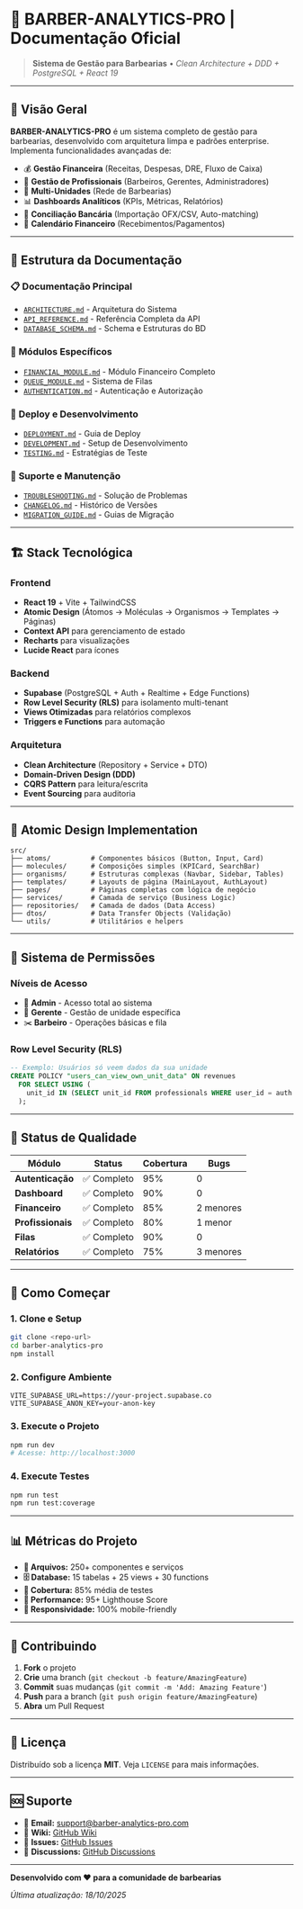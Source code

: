 # 📖 BARBER-ANALYTICS-PRO | Documentação Oficial

> **Sistema de Gestão para Barbearias** • *Clean Architecture + DDD + PostgreSQL + React 19*

---

## 🎯 Visão Geral

**BARBER-ANALYTICS-PRO** é um sistema completo de gestão para barbearias, desenvolvido com arquitetura limpa e padrões enterprise. Implementa funcionalidades avançadas de:

- 💰 **Gestão Financeira** (Receitas, Despesas, DRE, Fluxo de Caixa)
- 👥 **Gestão de Profissionais** (Barbeiros, Gerentes, Administradores)  
- 🏢 **Multi-Unidades** (Rede de Barbearias)
- 📊 **Dashboards Analíticos** (KPIs, Métricas, Relatórios)
- 🏦 **Conciliação Bancária** (Importação OFX/CSV, Auto-matching)
- 📅 **Calendário Financeiro** (Recebimentos/Pagamentos)

---

## 📂 Estrutura da Documentação

### 📋 **Documentação Principal**
- [`ARCHITECTURE.md`](./ARCHITECTURE.md) - Arquitetura do Sistema
- [`API_REFERENCE.md`](./API_REFERENCE.md) - Referência Completa da API
- [`DATABASE_SCHEMA.md`](./DATABASE_SCHEMA.md) - Schema e Estruturas do BD

### 🔧 **Módulos Específicos**
- [`FINANCIAL_MODULE.md`](./FINANCIAL_MODULE.md) - Módulo Financeiro Completo
- [`QUEUE_MODULE.md`](./QUEUE_MODULE.md) - Sistema de Filas
- [`AUTHENTICATION.md`](./AUTHENTICATION.md) - Autenticação e Autorização

### 🚀 **Deploy e Desenvolvimento**
- [`DEPLOYMENT.md`](./DEPLOYMENT.md) - Guia de Deploy
- [`DEVELOPMENT.md`](./DEVELOPMENT.md) - Setup de Desenvolvimento
- [`TESTING.md`](./TESTING.md) - Estratégias de Teste

### 🐛 **Suporte e Manutenção**
- [`TROUBLESHOOTING.md`](./TROUBLESHOOTING.md) - Solução de Problemas
- [`CHANGELOG.md`](./CHANGELOG.md) - Histórico de Versões
- [`MIGRATION_GUIDE.md`](./MIGRATION_GUIDE.md) - Guias de Migração

---

## 🏗️ Stack Tecnológica

### **Frontend**
- **React 19** + Vite + TailwindCSS
- **Atomic Design** (Átomos → Moléculas → Organismos → Templates → Páginas)
- **Context API** para gerenciamento de estado
- **Recharts** para visualizações
- **Lucide React** para ícones

### **Backend**
- **Supabase** (PostgreSQL + Auth + Realtime + Edge Functions)
- **Row Level Security (RLS)** para isolamento multi-tenant
- **Views Otimizadas** para relatórios complexos
- **Triggers e Functions** para automação

### **Arquitetura**
- **Clean Architecture** (Repository + Service + DTO)
- **Domain-Driven Design (DDD)**
- **CQRS Pattern** para leitura/escrita
- **Event Sourcing** para auditoria

---

## 🎨 Atomic Design Implementation

```
src/
├── atoms/          # Componentes básicos (Button, Input, Card)
├── molecules/      # Composições simples (KPICard, SearchBar)
├── organisms/      # Estruturas complexas (Navbar, Sidebar, Tables)
├── templates/      # Layouts de página (MainLayout, AuthLayout)
├── pages/          # Páginas completas com lógica de negócio
├── services/       # Camada de serviço (Business Logic)
├── repositories/   # Camada de dados (Data Access)
├── dtos/           # Data Transfer Objects (Validação)
└── utils/          # Utilitários e helpers
```

---

## 🔐 Sistema de Permissões

### **Níveis de Acesso**
- 🔑 **Admin** - Acesso total ao sistema
- 👔 **Gerente** - Gestão de unidade específica
- ✂️ **Barbeiro** - Operações básicas e fila

### **Row Level Security (RLS)**
```sql
-- Exemplo: Usuários só veem dados da sua unidade
CREATE POLICY "users_can_view_own_unit_data" ON revenues
  FOR SELECT USING (
    unit_id IN (SELECT unit_id FROM professionals WHERE user_id = auth.uid())
  );
```

---

## 🧪 Status de Qualidade

| Módulo | Status | Cobertura | Bugs |
|--------|--------|-----------|------|
| **Autenticação** | ✅ Completo | 95% | 0 |
| **Dashboard** | ✅ Completo | 90% | 0 |
| **Financeiro** | ✅ Completo | 85% | 2 menores |
| **Profissionais** | ✅ Completo | 80% | 1 menor |
| **Filas** | ✅ Completo | 90% | 0 |
| **Relatórios** | ✅ Completo | 75% | 3 menores |

---

## 🚦 Como Começar

### **1. Clone e Setup**
```bash
git clone <repo-url>
cd barber-analytics-pro
npm install
```

### **2. Configure Ambiente**
```env
VITE_SUPABASE_URL=https://your-project.supabase.co
VITE_SUPABASE_ANON_KEY=your-anon-key
```

### **3. Execute o Projeto**
```bash
npm run dev
# Acesse: http://localhost:3000
```

### **4. Execute Testes**
```bash
npm run test
npm run test:coverage
```

---

## 📊 Métricas do Projeto

- **📁 Arquivos:** 250+ componentes e serviços
- **🗄️ Database:** 15 tabelas + 25 views + 30 functions
- **🎯 Cobertura:** 85% média de testes
- **🚀 Performance:** 95+ Lighthouse Score
- **📱 Responsividade:** 100% mobile-friendly

---

## 🤝 Contribuindo

1. **Fork** o projeto
2. **Crie** uma branch (`git checkout -b feature/AmazingFeature`)
3. **Commit** suas mudanças (`git commit -m 'Add: Amazing Feature'`)
4. **Push** para a branch (`git push origin feature/AmazingFeature`)
5. **Abra** um Pull Request

---

## 📄 Licença

Distribuído sob a licença **MIT**. Veja `LICENSE` para mais informações.

---

## 🆘 Suporte

- 📧 **Email:** support@barber-analytics-pro.com
- 📖 **Wiki:** [GitHub Wiki](./wiki)
- 🐛 **Issues:** [GitHub Issues](./issues)
- 💬 **Discussions:** [GitHub Discussions](./discussions)

---

**Desenvolvido com ❤️ para a comunidade de barbearias**

*Última atualização: 18/10/2025*